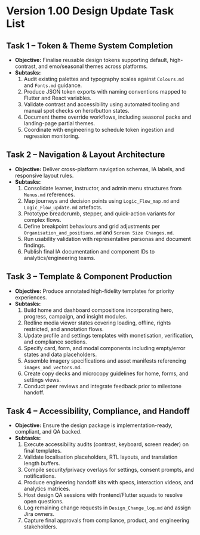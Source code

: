 # Version 1.00 Design Update Task List

## Task 1 – Token & Theme System Completion
- **Objective:** Finalise reusable design tokens supporting default, high-contrast, and emo/seasonal themes across platforms.
- **Subtasks:**
  1. Audit existing palettes and typography scales against `Colours.md` and `Fonts.md` guidance.
  2. Produce JSON token exports with naming conventions mapped to Flutter and React variables.
  3. Validate contrast and accessibility using automated tooling and manual spot checks on hero/button states.
  4. Document theme override workflows, including seasonal packs and landing-page partial themes.
  5. Coordinate with engineering to schedule token ingestion and regression monitoring.

## Task 2 – Navigation & Layout Architecture
- **Objective:** Deliver cross-platform navigation schemas, IA labels, and responsive layout rules.
- **Subtasks:**
  1. Consolidate learner, instructor, and admin menu structures from `Menus.md` references.
  2. Map journeys and decision points using `Logic_Flow_map.md` and `Logic_Flow_update.md` artefacts.
  3. Prototype breadcrumb, stepper, and quick-action variants for complex flows.
  4. Define breakpoint behaviours and grid adjustments per `Organisation_and_positions.md` and `Screen Size Changes.md`.
  5. Run usability validation with representative personas and document findings.
  6. Publish final IA documentation and component IDs to analytics/engineering teams.

## Task 3 – Template & Component Production
- **Objective:** Produce annotated high-fidelity templates for priority experiences.
- **Subtasks:**
  1. Build home and dashboard compositions incorporating hero, progress, campaign, and insight modules.
  2. Redline media viewer states covering loading, offline, rights restricted, and annotation flows.
  3. Update profile and settings templates with monetisation, verification, and compliance sections.
  4. Specify card, form, and modal components including empty/error states and data placeholders.
  5. Assemble imagery specifications and asset manifests referencing `images_and_vectors.md`.
  6. Create copy decks and microcopy guidelines for home, forms, and settings views.
  7. Conduct peer reviews and integrate feedback prior to milestone handoff.

## Task 4 – Accessibility, Compliance, and Handoff
- **Objective:** Ensure the design package is implementation-ready, compliant, and QA backed.
- **Subtasks:**
  1. Execute accessibility audits (contrast, keyboard, screen reader) on final templates.
  2. Validate localisation placeholders, RTL layouts, and translation length buffers.
  3. Compile security/privacy overlays for settings, consent prompts, and notifications.
  4. Produce engineering handoff kits with specs, interaction videos, and analytics matrices.
  5. Host design QA sessions with frontend/Flutter squads to resolve open questions.
  6. Log remaining change requests in `Design_Change_log.md` and assign Jira owners.
  7. Capture final approvals from compliance, product, and engineering stakeholders.
